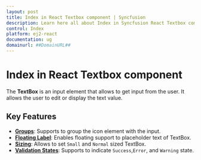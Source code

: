 ```yaml
---
layout: post
title: Index in React Textbox component | Syncfusion
description: Learn here all about Index in Syncfusion React Textbox component of Syncfusion Essential JS 2 and more.
control: Index 
platform: ej2-react
documentation: ug
domainurl: ##DomainURL##
---
```


# Index in React Textbox component

The **TextBox** is an input element that allows to get input from the user. It allows the user to edit or display the text value.

## Key Features

* **[Groups](./groups/#with-icon-and-floating-label)**: Supports to group the icon element with the input.
* **[Floating Label](./groups/#with-icon-and-floating-label)**: Enables floating support to placeholder text of TextBox.
* **[Sizing](./sizing/)**: Allows to set `Small` and `Normal` sized TextBox.
* **[Validation States](./validation/)**: Supports to indicate `Success`,`Error`, and `Warning` state.